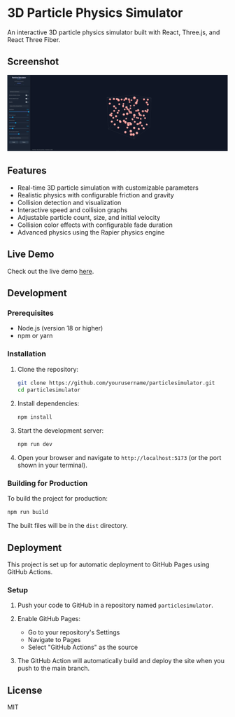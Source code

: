 # 3D Particle Physics Simulator

An interactive 3D particle physics simulator built with React, Three.js, and React Three Fiber.

## Screenshot

![Particle Physics Simulator Screenshot](./public/screenshot.png)

## Features

- Real-time 3D particle simulation with customizable parameters
- Realistic physics with configurable friction and gravity
- Collision detection and visualization
- Interactive speed and collision graphs
- Adjustable particle count, size, and initial velocity
- Collision color effects with configurable fade duration
- Advanced physics using the Rapier physics engine

## Live Demo

Check out the live demo [here](https://pouyanjay.github.io/particlesimulator).

## Development

### Prerequisites

- Node.js (version 18 or higher)
- npm or yarn

### Installation

1. Clone the repository:
   ```bash
   git clone https://github.com/yourusername/particlesimulator.git
   cd particlesimulator
   ```

2. Install dependencies:
   ```bash
   npm install
   ```

3. Start the development server:
   ```bash
   npm run dev
   ```

4. Open your browser and navigate to `http://localhost:5173` (or the port shown in your terminal).

### Building for Production

To build the project for production:

```bash
npm run build
```

The built files will be in the `dist` directory.

## Deployment

This project is set up for automatic deployment to GitHub Pages using GitHub Actions.

### Setup

1. Push your code to GitHub in a repository named `particlesimulator`.

2. Enable GitHub Pages:
   - Go to your repository's Settings
   - Navigate to Pages
   - Select "GitHub Actions" as the source

3. The GitHub Action will automatically build and deploy the site when you push to the main branch.

## License

MIT
